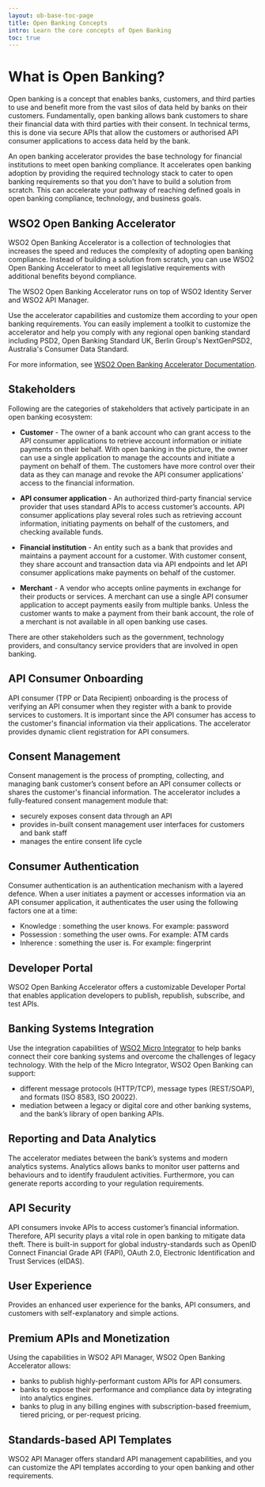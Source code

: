 ```yaml
---
layout: ob-base-toc-page
title: Open Banking Concepts
intro: Learn the core concepts of Open Banking
toc: true
---
```


# What is Open Banking?

Open banking is a concept that enables banks, customers, and third parties to use and benefit more from the vast silos 
of data held by banks on their customers. Fundamentally, open banking allows bank customers to share their financial 
data with third parties with their consent. In technical terms, this is done via secure APIs that allow the customers 
or authorised API consumer applications to access data held by the bank.

An open banking accelerator provides the base technology for financial institutions to meet open banking compliance. 
It accelerates open banking adoption by providing the required technology stack to cater to open banking requirements 
so that you don't have to build a solution from scratch. This can accelerate your pathway of reaching defined goals 
in open banking compliance, technology, and business goals.

## WSO2 Open Banking Accelerator

WSO2 Open Banking Accelerator is a collection of technologies that increases the speed and reduces the complexity of 
adopting open banking compliance. Instead of building a solution from scratch, you can use WSO2 Open Banking Accelerator 
to meet all legislative requirements with additional benefits beyond compliance. 

The WSO2 Open Banking Accelerator runs on top of WSO2 Identity Server and WSO2 API Manager.

Use the accelerator capabilities and customize them according to your open banking requirements. You can easily 
implement a toolkit to customize the accelerator and help you comply with any regional open banking standard including
PSD2, Open Banking Standard UK, Berlin Group's NextGenPSD2, Australia's Consumer Data Standard.

For more information, see <a href="https://ob.docs.wso2.com/en/latest/get-started/wso2-open-banking-accelerator">WSO2 
Open Banking Accelerator Documentation</a>.

## Stakeholders

Following are the categories of stakeholders that actively participate in an open banking ecosystem:

* **Customer** - The owner of a bank account who can grant access to the API consumer applications to retrieve
  account information or initiate payments on their behalf. With open banking in the picture, the owner can use a
  single application to manage the accounts and initiate a payment on behalf of them. The customers have more control
  over their data as they can manage and revoke the API consumer applications’ access to the financial information.

* **API consumer application** - An authorized third-party financial service provider that uses standard APIs to
  access customer’s accounts. API consumer applications play several roles such as retrieving account information,
  initiating payments on behalf of the customers, and checking available funds.

* **Financial institution** - An entity such as a bank that provides and maintains a payment account for a customer.
  With customer consent, they share account and transaction data via API endpoints and let API consumer applications
  make payments on behalf of the customer.

* **Merchant** - A vendor who accepts online payments in exchange for their products or services. A merchant can
  use a single API consumer application to accept payments easily from multiple banks. Unless the customer wants to
  make a payment from their bank account, the role of a merchant is not available in all open banking use cases.

There are other stakeholders such as the government, technology providers, and consultancy service providers that
are involved in open banking.

## API Consumer Onboarding

API consumer (TPP or Data Recipient) onboarding is the process of verifying an API consumer when they register
with a bank to provide services to customers. It is important since the API consumer has access to the customer's
financial information via their applications. The accelerator provides dynamic client registration for API consumers.

## Consent Management

Consent management is the process of prompting, collecting, and managing bank customer’s
consent before an API consumer collects or shares the customer's financial information. The accelerator includes a
fully-featured consent management module that:

- securely exposes consent data through an API
- provides in-built consent management user interfaces for customers and bank staff
- manages the entire consent life cycle

## Consumer Authentication

Consumer authentication is an authentication mechanism with a layered defence. When a user initiates a payment or 
accesses information via an API consumer application, it authenticates the user using the following factors one at a time:

- Knowledge : something the user knows. For example: password
- Possession : something the user owns. For example: ATM cards
- Inherence : something the user is. For example: fingerprint

## Developer Portal

WSO2 Open Banking Accelerator offers a customizable Developer Portal that enables application developers to
publish, republish, subscribe, and test APIs.

## Banking Systems Integration

Use the integration capabilities of [WSO2 Micro Integrator](https://apim.docs.wso2.com/en/4.0.0/integrate/integration-overview/)
to help banks connect their core banking systems and overcome the challenges of legacy technology. With the help of
the Micro Integrator, WSO2 Open Banking can support:
- different message protocols (HTTP/TCP), message types (REST/SOAP), and formats (ISO 8583, ISO 20022).
- mediation between a legacy or digital core and other banking systems, and the bank’s library of open banking APIs.

## Reporting and Data Analytics

The accelerator mediates between the bank’s systems and modern analytics systems. Analytics allows
banks to monitor user patterns and behaviours and to identify fraudulent activities. Furthermore, you can generate
reports according to your regulation requirements.

## API Security

API consumers invoke APIs to access customer’s financial information. Therefore, API security plays
a vital role in open banking to mitigate data theft. There is built-in support for global industry-standards
such as OpenID Connect Financial Grade API (FAPI), OAuth 2.0, Electronic Identification and Trust Services (eIDAS).

## User Experience

Provides an enhanced user experience for the banks, API consumers, and customers with
self-explanatory and simple actions.

## Premium APIs and Monetization

Using the capabilities in WSO2 API Manager, WSO2 Open Banking Accelerator allows:
- banks to publish highly-performant custom APIs for API consumers.
- banks to expose their performance and compliance data by integrating into analytics engines.
- banks to plug in any billing engines with subscription-based freemium, tiered pricing, or per-request pricing.

## Standards-based API Templates

WSO2 API Manager offers standard API management capabilities, and you can customize
the API templates according to your open banking and other requirements.
